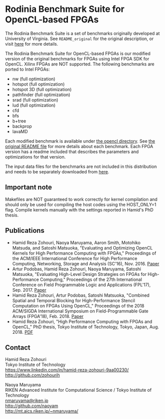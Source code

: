 # Rodinia Benchmark Suite for OpenCL-based FPGAs

The Rodinia Benchmark Suite is a set of benchmarks originally developed at University of Virginia. See `README_original` for the original description, or visit [here](https://www.cs.virginia.edu/~skadron/wiki/rodinia/index.php) for more details.

The Rodinia Benchmark Suite for OpenCL-based FPGAs is our modified version of the original benchmarks for FPGAs using Intel FPGA SDK for OpenCL. Xilinx FPGAs are NOT supported. The following benchmarks are ported to Intel FPGAs:

- nw (full optimization)
- hotspot (full optimization)
- hotspot 3D (full optimization)
- pathfinder (full optimization)
- srad (full optimization)
- lud (full optimization)
- cfd
- bfs
- b+tree
- backprop
- lavaMD

Each modified benchmark is available under [the opencl directory](opencl). See [the original README file](README_original) for more details about each benchmark. Each FPGA version has a readme included that describes the parameters and optimizations for that version.

The input data files for the benchmarks are not included in this distribution and needs to be separately downloaded from [here](https://www.cs.virginia.edu/~skadron/wiki/rodinia/index.php).

## Important note

Makefiles are NOT guaranteed to work correctly for kernel compilation and should only be used for compiling the host codes using the HOST_ONLY=1 flag. Compile kernels manually with the settings reported in Hamid's PhD thesis.

## Publications

- Hamid Reza Zohouri, Naoya Maruyama, Aaron Smith, Motohiko Matsuda, and Satoshi Matsuoka, "Evaluating and Optimizing OpenCL Kernels for High Performance Computing with FPGAs," Proceedings of the ACM/IEEE International Conference for High Performance Computing, Networking, Storage and Analysis (SC'16), Nov. 2016. [Paper](https://dl.acm.org/citation.cfm?id=3014951)
- Artur Podobas, Hamid Reza Zohouri, Naoya Maruyama, Satoshi Matsuoka, "Evaluating High-Level Design Strategies on FPGAs for High-Performance Computing," Proceedings of the 27th International Conference on Field Programmable Logic and Applications (FPL'17), Sep. 2017. [Paper](https://ieeexplore.ieee.org/abstract/document/8056760/)
- Hamid Reza Zohouri, Artur Podobas, Satoshi Matsuoka, "Combined Spatial and Temporal Blocking for High-Performance Stencil Computation on FPGAs Using OpenCL," Proceedings of the 2018 ACM/SIGDA International Symposium on Field-Programmable Gate Arrays (FPGA'18), Feb. 2018. [Paper](https://dl.acm.org/citation.cfm?id=3174248)
- Hamid Reza Zohouri, "High Performance Computing with FPGAs and OpenCL," PhD thesis, Tokyo Institute of Technology, Tokyo, Japan, Aug. 2018. [PDF](https://arxiv.org/abs/1810.09773)

## Contact

Hamid Reza Zohouri <br />
Tokyo Institute of Technology <br />
https://www.linkedin.com/in/hamid-reza-zohouri-9aa00230/ <br />
http://github.com/zohourih

Naoya Maruyama <br />
RIKEN Advanced Institute for Computational Science / Tokyo Institute of Technology <br />
nmaruyama@riken.jp <br />
http://github.com/naoyam <br />
http://mt.aics.riken.jp/~nmaruyama/
